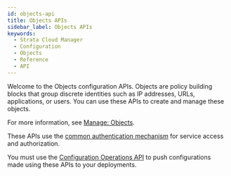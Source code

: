 ```yaml
---
id: objects-api
title: Objects APIs
sidebar_label: Objects APIs
keywords:
  - Strata Cloud Manager
  - Configuration
  - Objects
  - Reference
  - API
---
```


Welcome to the Objects configuration APIs. Objects are policy building blocks that group discrete
identities such as IP addresses, URLs, applications, or users. You can use these APIs to create and 
manage these objects.

For more information, see [Manage: Objects](https://docs.paloaltonetworks.com/strata-cloud-manager/getting-started/manage-configuration-ngfw-and-prisma-access/objects).

These APIs use the [common authentication mechanism](/scm/docs/getstarted) for service access and authorization.

You must use the [Configuration Operations API](/scm/api/config/operations/operations-api) to push
configurations made using these APIs to your deployments.
